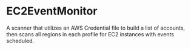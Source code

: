 # EC2EventMonitor
A scanner that utilizes an AWS Credential file to build a list of accounts, then scans all regions in each profile for EC2 instances with events scheduled.
